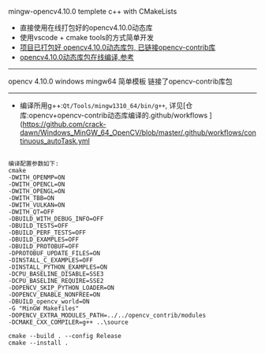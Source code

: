mingw-opencv4.10.0 templete c++ with CMakeLists
+ 直接使用在线打包好的opencv4.10.0动态库
+ 使用vscode + cmake tools的方式简单开发
+ [项目已打包好 opencv4.10.0动态库包, 已链接opencv-contrib库](https://github.com/crack-dawn/Windows_MinGW_64_OpenCV/releases)
+ [opencv4.10.0动态库包在线编译,参考](https://github.com/FastTrackOrg/Windows_MinGW_64_OpenCV)
----

opencv 4.10.0 windows mingw64 简单模板
链接了opencv-contrib库包

-----------------
+ 编译所用g++:`Qt/Tools/mingw1310_64/bin/g++`, 详见[仓库:opencv+opencv-contrib动态库编译的.github/workflows ](https://github.com/crack-dawn/Windows_MinGW_64_OpenCV/blob/master/.github/workflows/continuous_autoTask.yml
```)

编译配置参数如下:
cmake
-DWITH_OPENMP=ON
-DWITH_OPENCL=ON
-DWITH_OPENGL=ON
-DWITH_TBB=ON
-DWITH_VULKAN=ON
-DWITH_QT=OFF
-DBUILD_WITH_DEBUG_INFO=OFF
-DBUILD_TESTS=OFF
-DBUILD_PERF_TESTS=OFF
-DBUILD_EXAMPLES=OFF
-DBUILD_PROTOBUF=OFF
-DPROTOBUF_UPDATE_FILES=ON
-DINSTALL_C_EXAMPLES=OFF
-DINSTALL_PYTHON_EXAMPLES=ON
-DCPU_BASELINE_DISABLE=SSE3
-DCPU_BASELINE_REQUIRE=SSE2
-DOPENCV_SKIP_PYTHON_LOADER=ON
-DOPENCV_ENABLE_NONFREE=ON
-DBUILD_opencv_world=ON
-G "MinGW Makefiles"
-DOPENCV_EXTRA_MODULES_PATH=../../opencv_contrib/modules
-DCMAKE_CXX_COMPILER=g++ ..\source

cmake --build . --config Release
cmake --install . 
```



